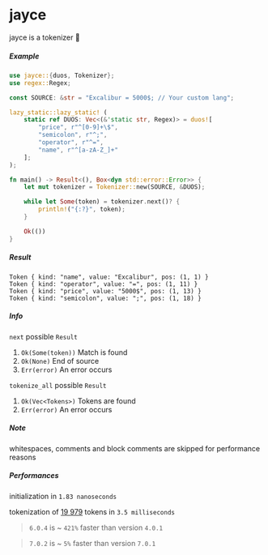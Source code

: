 # jayce

jayce is a tokenizer 🌌

##### Example

```rust
use jayce::{duos, Tokenizer};
use regex::Regex;

const SOURCE: &str = "Excalibur = 5000$; // Your custom lang";

lazy_static::lazy_static! (
    static ref DUOS: Vec<(&'static str, Regex)> = duos![
        "price", r"^[0-9]+\$",
        "semicolon", r"^;",
        "operator", r"^=",
        "name", r"^[a-zA-Z_]+"
    ];
);

fn main() -> Result<(), Box<dyn std::error::Error>> {
    let mut tokenizer = Tokenizer::new(SOURCE, &DUOS);

    while let Some(token) = tokenizer.next()? {
        println!("{:?}", token);
    }

    Ok(())
}
```

##### Result

```rust,ignore
Token { kind: "name", value: "Excalibur", pos: (1, 1) }
Token { kind: "operator", value: "=", pos: (1, 11) }
Token { kind: "price", value: "5000$", pos: (1, 13) }
Token { kind: "semicolon", value: ";", pos: (1, 18) }
```

##### Info

`next` possible `Result`

1. `Ok(Some(token))` Match is found
2. `Ok(None)` End of source
3. `Err(error)` An error occurs

`tokenize_all` possible `Result`

1. `Ok(Vec<Tokens>)` Tokens are found
2. `Err(error)` An error occurs

##### Note

whitespaces, comments and block comments are skipped for performance reasons

##### Performances

initialization in `1.83 nanoseconds`

tokenization of [19 979](https://github.com/AuracleTech/yuumi) tokens in `3.5 milliseconds`

> `6.0.4` is ~ `421%` faster than version `4.0.1`

> `7.0.2` is ~ `5%` faster than version `7.0.1`
